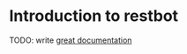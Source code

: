 # Introduction to restbot

TODO: write [great documentation](http://jacobian.org/writing/great-documentation/what-to-write/)
